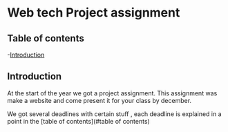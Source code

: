 # **Web tech Project assignment**
## Table of contents

-[Introduction](#introduction)

## Introduction
At the start of the year we got a project assignment.  This assignment was make a website and come present it for your class by december.

We got several deadlines with certain stuff , each deadline is explained in a point in the [table of contents](#table of contents)

